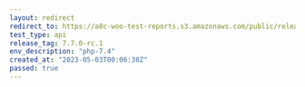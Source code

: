 ```yaml
---
layout: redirect
redirect_to: https://a8c-woo-test-reports.s3.amazonaws.com/public/release/7.7.0-rc.1/php-7.4/api/index.html
test_type: api
release_tag: 7.7.0-rc.1
env_description: "php-7.4"
created_at: "2023-05-03T00:06:38Z"
passed: true
---
```

